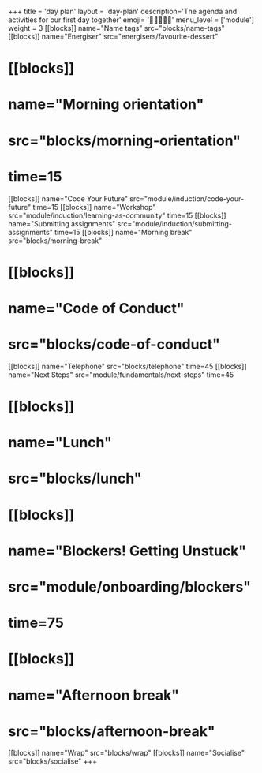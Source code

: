 +++
title = 'day plan'
layout = 'day-plan'
description='The agenda and activities for our first day together'
emoji= '🧑🏾‍🤝‍🧑🏾'
menu_level = ['module']
weight = 3
[[blocks]]
name="Name tags"
src="blocks/name-tags"
[[blocks]]
name="Energiser"
src="energisers/favourite-dessert"
# [[blocks]]
# name="Morning orientation"
# src="blocks/morning-orientation"
# time=15
[[blocks]]
name="Code Your Future"
src="module/induction/code-your-future"
time=15
[[blocks]]
name="Workshop"
src="module/induction/learning-as-community"
time=15
[[blocks]]
name="Submitting assignments"
src="module/induction/submitting-assignments"
time=15
[[blocks]]
name="Morning break"
src="blocks/morning-break"
# [[blocks]]
# name="Code of Conduct"
# src="blocks/code-of-conduct"
[[blocks]]
name="Telephone"
src="blocks/telephone"
time=45
[[blocks]]
name="Next Steps"
src="module/fundamentals/next-steps"
time=45
# [[blocks]]
# name="Lunch"
# src="blocks/lunch"
# [[blocks]]
# name="Blockers! Getting Unstuck"
# src="module/onboarding/blockers"
# time=75
# [[blocks]]
# name="Afternoon break"
# src="blocks/afternoon-break"
[[blocks]]
name="Wrap"
src="blocks/wrap"
[[blocks]]
name="Socialise"
src="blocks/socialise"
+++
